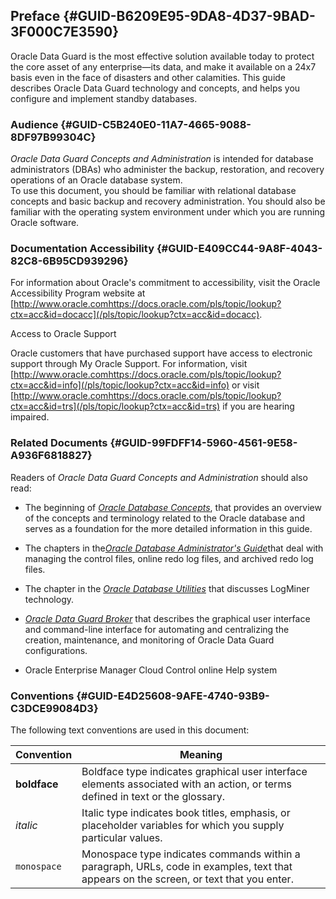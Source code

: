 ## Preface {#GUID-B6209E95-9DA8-4D37-9BAD-3F000C7E3590}

Oracle Data Guard is the most effective solution available today to protect the core asset of any enterprise—its data, and make it available on a 24x7 basis even in the face of disasters and other calamities. This guide describes Oracle Data Guard technology and concepts, and helps you configure and implement standby databases.

### Audience {#GUID-C5B240E0-11A7-4665-9088-8DF97B99304C}

*Oracle Data Guard Concepts and Administration* is intended for database administrators (DBAs) who administer the backup, restoration, and recovery operations of an Oracle database system. <br>To use this document, you should be familiar with relational database concepts and basic backup and recovery administration. You should also be familiar with the operating system environment under which you are running Oracle software.

### Documentation Accessibility {#GUID-E409CC44-9A8F-4043-82C8-6B95CD939296}

For information about Oracle's commitment to accessibility, visit the Oracle Accessibility Program website at [http://www.oracle.comhttps://docs.oracle.com/pls/topic/lookup?ctx=acc&id=docacc](/pls/topic/lookup?ctx=acc&id=docacc). 

Access to Oracle Support

Oracle customers that have purchased support have access to electronic support through My Oracle Support. For information, visit [http://www.oracle.comhttps://docs.oracle.com/pls/topic/lookup?ctx=acc&id=info](/pls/topic/lookup?ctx=acc&id=info) or visit [http://www.oracle.comhttps://docs.oracle.com/pls/topic/lookup?ctx=acc&id=trs](/pls/topic/lookup?ctx=acc&id=trs) if you are hearing impaired. 

### Related Documents {#GUID-99FDFF14-5960-4561-9E58-A936F6818827}

Readers of *Oracle Data Guard Concepts and Administration* should also read: 

* The beginning of [*Oracle Database Concepts*](https://docs.oracle.com/pls/topic/lookup?ctx=en/database/oracle/oracle-database/23/sbydb&id=CNCPT-GUID-A42A6EF0-20F8-4F4B-AFF7-09C100AE581E), that provides an overview of the concepts and terminology related to the Oracle database and serves as a foundation for the more detailed information in this guide. 

* The chapters in the[*Oracle Database Administrator's Guide*](https://docs.oracle.com/pls/topic/lookup?ctx=en/database/oracle/oracle-database/23/sbydb&id=ADMIN-GUID-EA8CC987-EF18-4434-B962-01312CD3A8AC)that deal with managing the control files, online redo log files, and archived redo log files. 

* The chapter in the [*Oracle Database Utilities*](https://docs.oracle.com/pls/topic/lookup?ctx=en/database/oracle/oracle-database/23/sbydb&id=SUTIL-GUID-17FAE261-0972-4220-A2E4-44D479F519D4) that discusses LogMiner technology. 

* [*Oracle Data Guard Broker*](https://docs.oracle.com/pls/topic/lookup?ctx=en/database/oracle/oracle-database/23/sbydb&id=DGBKR-GUID-723E5B73-A350-4B2E-AF3C-5EA4EFC83966) that describes the graphical user interface and command-line interface for automating and centralizing the creation, maintenance, and monitoring of Oracle Data Guard configurations. 

* Oracle Enterprise Manager Cloud Control online Help system




### Conventions {#GUID-E4D25608-9AFE-4740-93B9-C3DCE99084D3}

The following text conventions are used in this document:

Convention | Meaning  
---|---  
**boldface** |  Boldface type indicates graphical user interface elements associated with an action, or terms defined in text or the glossary.  
*italic* |  Italic type indicates book titles, emphasis, or placeholder variables for which you supply particular values.  
`monospace` |  Monospace type indicates commands within a paragraph, URLs, code in examples, text that appears on the screen, or text that you enter.